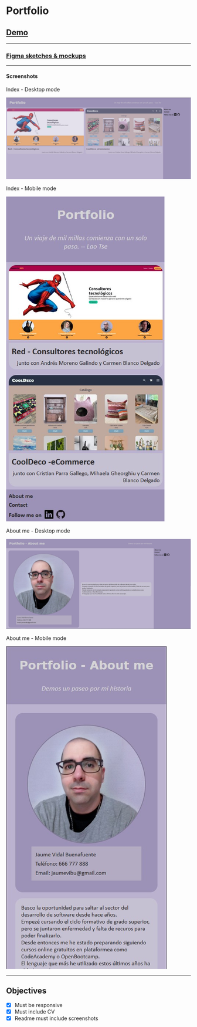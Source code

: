 # Portfolio

## <a href="https://jaumevibu.github.io/portfolio/">Demo</a>

---

### <a href="https://www.figma.com/file/N8QpERnSGCHioak0mUujdu/sketches?node-id=0%3A1&t=uvAbvlMIjauI9oSb-1">Figma sketches & mockups</a>

---

#### Screenshots

Index - Desktop mode

![Screenshot of the portfolio Index page in desktop mode](./readme_images/portfolio-desktop.jpg)

Index - Mobile mode

![Screenshot of the portfolio Index page in mobile mode](./readme_images/portfolio-mobile.jpg)

About me - Desktop mode

![Screenshot of the portfolio About me page in desktop mode](./readme_images/portfolio-about-desktop.jpg)

About me - Mobile mode

![Screenshot of the portfolio About me page in mobile mode](./readme_images/portfolio-about-mobile.jpg)

---

## Objectives

- [x] Must be responsive
- [x] Must include CV
- [x] Readme must include screenshots
